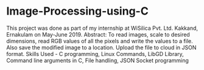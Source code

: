 # Image-Processing-using-C

This project was done as part of my internship at WiSilica Pvt. Ltd. Kakkand, Ernakulam on May-June 2019.
Abstract: To read images, scale to desired dimensions, read RGB values of all the pixels and write the values to a file. Also save the modified image to a location. Upload the file to cloud in JSON format.
Skills Used - C programming, Linux Commands, LibGD Library, Command line arguments in C, File handling, JSON Socket programming

